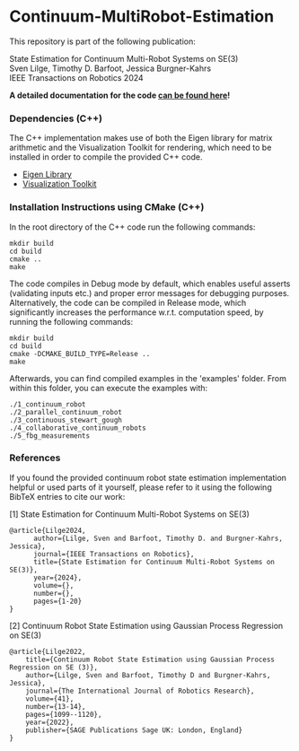 # Continuum-MultiRobot-Estimation

This repository is part of the following publication:

State Estimation for Continuum Multi-Robot Systems on SE(3)\
Sven Lilge, Timothy D. Barfoot, Jessica Burgner-Kahrs\
IEEE Transactions on Robotics 2024

**A detailed documentation for the code [can be found here](https://github.com/SvenLilge/Continuum-MultiRobot-Estimation/wiki/Documentation)!**

### Dependencies (C++)

The C++ implementation makes use of both the Eigen library for matrix arithmetic and the Visualization Toolkit for rendering, which need to be installed in order to compile the provided C++ code.

- [Eigen Library](http://eigen.tuxfamily.org/index.php?title=Main_Page)
- [Visualization Toolkit](https://vtk.org/)
 
### Installation Instructions using CMake (C++)

In the root directory of the C++ code run the following commands:

	mkdir build
	cd build
	cmake ..
	make

The code compiles in Debug mode by default, which enables useful asserts (validating inputs etc.) and proper error messages for debugging purposes. Alternatively, the code can be compiled in Release mode, which significantly increases the performance w.r.t. computation speed, by running the following commands:
	
	mkdir build
	cd build
	cmake -DCMAKE_BUILD_TYPE=Release ..
	make

Afterwards, you can find compiled examples in the 'examples' folder. From within this folder, you can execute the examples with:
	
	./1_continuum_robot
 	./2_parallel_continuum_robot
 	./3_continuous_stewart_gough
 	./4_collaborative_continuum_robots
 	./5_fbg_measurements

### References

If you found the provided continuum robot state estimation implementation helpful or used parts of it yourself, please refer to it using the following BibTeX entries to cite our work:

[1] State Estimation for Continuum Multi-Robot Systems on SE(3)
	 
	@article{Lilge2024,
		  author={Lilge, Sven and Barfoot, Timothy D. and Burgner-Kahrs, Jessica},
		  journal={IEEE Transactions on Robotics}, 
  	 	  title={State Estimation for Continuum Multi-Robot Systems on SE(3)}, 
		  year={2024},  
	   	  volume={},
  		  number={},
  		  pages={1-20}
	}

[2] Continuum Robot State Estimation using Gaussian Process Regression on SE(3)

	@article{Lilge2022,
		title={Continuum Robot State Estimation using Gaussian Process Regression on SE (3)},
		author={Lilge, Sven and Barfoot, Timothy D and Burgner-Kahrs, Jessica},
		journal={The International Journal of Robotics Research},
		volume={41},
		number={13-14},
		pages={1099--1120},
		year={2022},
		publisher={SAGE Publications Sage UK: London, England}
	}
